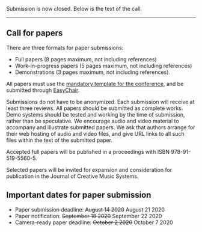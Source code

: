 Submission is now closed. Below is the text of the call.

--- 

## Call for papers

There are three formats for paper submissions:
* Full papers (8 pages maximum, not including references)
* Work-in-progress papers (5 pages maximum, not including references)
* Demonstrations (3 pages maximum, not including references). 

All papers must use the <a href="templates_aimusic2020.zip" download>mandatory template for the conference</a>, and be submitted through [EasyChair](http://easychair.org/conferences/?conf=csmcmume2020).

Submissions do not have to be anonymized. Each submission will receive at least three reviews. All papers should be submitted as complete works. Demo systems should be tested and working by the time of submission, rather than be speculative. We encourage audio and video material to accompany and illustrate submitted papers. We ask that authors arrange for their web hosting of audio and video files, and give URL links to all such files within the text of the submitted paper. 

Accepted full papers will be published in a proceedings with ISBN 978-91-519-5560-5.

Selected papers will be invited for expansion and consideration for publication in the Journal of Creative Music Systems. 

## Important dates for paper submission
* Paper submission deadline: ~~August 14 2020~~ August 21 2020
* Paper notification: ~~September 18 2020~~ September 22 2020
* Camera-ready paper deadline: ~~October 2 2020~~ October 7 2020 
